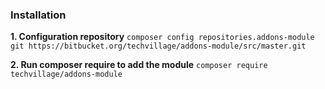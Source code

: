 ### Installation ###

 **1. Configuration repository**
 `composer config repositories.addons-module git https://bitbucket.org/techvillage/addons-module/src/master.git`

 **2. Run composer require to add the module**
  `composer require techvillage/addons-module`